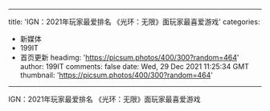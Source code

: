 
---
title: 'IGN：2021年玩家最爱排名 《光环：无限》面玩家最喜爱游戏'
categories: 
 - 新媒体
 - 199IT
 - 首页更新
headimg: 'https://picsum.photos/400/300?random=464'
author: 199IT
comments: false
date: Wed, 29 Dec 2021 11:25:34 GMT
thumbnail: 'https://picsum.photos/400/300?random=464'
---

<div>   
IGN：2021年玩家最爱排名 《光环：无限》面玩家最喜爱游戏  
</div>
            